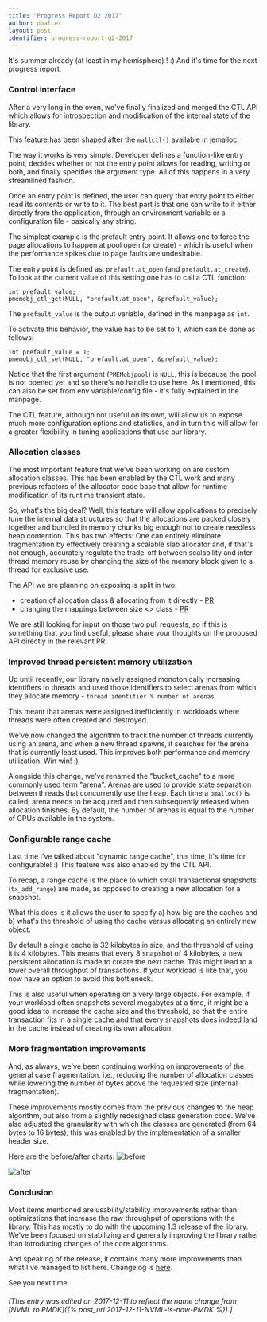 ```yaml
---
title: "Progress Report Q2 2017"
author: pbalcer
layout: post
identifier: progress-report-q2-2017
---
```


It's summer already (at least in my hemisphere) ! :) And it's time for the next
progress report.

### Control interface

After a very long in the oven, we've finally finalized and merged the CTL API
which allows for introspection and modification of the internal state of the
library.

This feature has been shaped after the `mallctl()` available in jemalloc.

The way it works is very simple. Developer defines a function-like entry
point, decides whether or not the entry point allows for reading, writing
or both, and finally specifies the argument type. All of this happens in a very
streamlined fashion.

Once an entry point is defined, the user can query that entry point to either
read its contents or write to it. The best part is that one can write to it
either directly from the application, through an environment variable or
a configuration file - basically any string.

The simplest example is the prefault entry point. It allows one to force the
page allocations to happen at pool open (or create) - which is useful when the
performance spikes due to page faults are undesirable.

The entry point is defined as: `prefault.at_open` (and `prefault.at_create`).
To look at the current value of this setting one has to call a CTL function:
```
int prefault_value;
pmemobj_ctl_get(NULL, "prefault.at_open", &prefault_value);
```

The `prefault_value` is the output variable, defined in the manpage as `int`.

To activate this behavior, the value has to be set to 1, which can be done as
follows:
```
int prefault_value = 1;
pmemobj_ctl_set(NULL, "prefault.at_open", &prefault_value);
```

Notice that the first argument (`PMEMobjpool`) is `NULL`, this is because the
pool is not opened yet and so there's no handle to use here.
As I mentioned, this can also be set from env variable/config file - it's fully
explained in the manpage.

The CTL feature, although not useful on its own, will allow us to expose much
more configuration options and statistics, and in turn this will allow for a
greater flexibility in tuning applications that use our library.

### Allocation classes

The most important feature that we've been working on are custom allocation
classes. This has been enabled by the CTL work and many previous refactors
of the allocator code base that allow for runtime modification of its runtime
transient state.

So, what's the big deal? Well, this feature will allow applications to
precisely tune the internal data structures so that the allocations are packed
closely together and bundled in memory chunks big enough not to create needless
heap contention.
This has two effects: One can entirely eliminate fragmentation by effectively
creating a scalable slab allocator and, if that's not enough, accurately
regulate the trade-off between scalability and inter-thread memory reuse
by changing the size of the memory block given to a thread for exclusive use.

The API we are planning on exposing is split in two:

* creation of allocation class & allocating from it directly - [PR](https://github.com/pmem/pmdk/pull/1985)
* changing the mappings between size <> class - [PR](https://github.com/pmem/pmdk/pull/1986)

We are still looking for input on those two pull requests, so if this is
something that you find useful, please share your thoughts on the proposed
API directly in the relevant PR.

### Improved thread persistent memory utilization

Up until recently, our library naively assigned monotonically increasing
identifiers to threads and used those identifiers to select arenas from
which they allocate memory - `thread identifier % number of arenas`.

This meant that arenas were assigned inefficiently in workloads where threads
were often created and destroyed.

We've now changed the algorithm to track the number of threads currently using
an arena, and when a new thread spawns, it searches for the arena that is
currently least used. This improves both performance and memory utilization.
Win win! :)

Alongside this change, we've renamed the "bucket_cache" to a more commonly
used term "arena". Arenas are used to provide state separation between threads
that concurrently use the heap. Each time a `pmalloc()` is called, arena needs to
be acquired and then subsequently released when allocation finishes. By default,
the number of arenas is equal to the number of CPUs available in the system.

### Configurable range cache

Last time I've talked about "dynamic range cache", this time, it's time for
configurable! :) This feature was also enabled by the CTL API.

To recap, a range cache is the place to which small transactional
snapshots (`tx_add_range`) are made, as opposed to creating a new allocation for
a snapshot.

What this does is it allows the user to specify a) how big are the caches and
b) what's the threshold of using the cache versus allocating an entirely new
object.

By default a single cache is 32 kilobytes in size, and the threshold of using
it is 4 kilobytes. This means that every 8 snapshot of 4 kilobytes, a new
persistent allocation is made to create the next cache. This might lead
to a lower overall throughput of transactions. If your workload is like that,
you now have an option to avoid this bottleneck.

This is also useful when operating on a very large objects. For example, if your
workload often snapshots several megabytes at a time, it might be a good idea
to increase the cache size and the threshold, so that the entire transaction
fits in a single cache and that every snapshots does indeed land in the cache
instead of creating its own allocation.

### More fragmentation improvements

And, as always, we've been continuing working on improvements of the general
case fragmentation, i.e., reducing the number of allocation classes while
lowering the number of bytes above the requested size (internal fragmentation).

These improvements mostly comes from the previous changes to the heap algorithm,
but also from a slightly redesigned class generation code. We've also adjusted
the granularity with which the classes are generated (from 64 bytes to 16 bytes),
this was enabled by the implementation of a smaller header size.

Here are the before/after charts:
![before](https://user-images.githubusercontent.com/8775610/27131769-696c780c-510c-11e7-8640-4feb4c9db000.png)

![after](https://user-images.githubusercontent.com/8775610/27131767-64cd00a0-510c-11e7-932f-015089aa498f.png)

### Conclusion

Most items mentioned are usability/stability improvements rather than
optimizations that increase the raw throughput of operations with the library.
This has mostly to do with the upcoming 1.3 release of the library. We've been
focused on stabilizing and generally improving the library rather than
introducing changes of the core algorithms.

And speaking of the release, it contains many more improvements than what I've
managed to list here. Changelog is [here](https://raw.githubusercontent.com/pmem/pmdk/master/ChangeLog).

See you next time.

###### [This entry was edited on 2017-12-11 to reflect the name change from [NVML to PMDK]({% post_url 2017-12-11-NVML-is-now-PMDK %}).]
